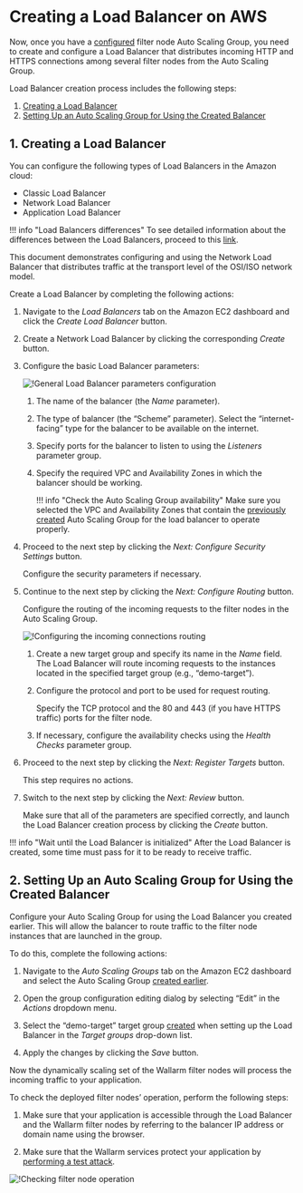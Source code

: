 [link-doc-asg-guide]:               autoscaling-group-guide.md  
[link-docs-check-operation]:        ../../installation-check-operation-en.md

[link-aws-lb-comparison]:           https://docs.aws.amazon.com/elasticloadbalancing/latest/userguide/what-is-load-balancing.html?icmpid=docs_elbv2_console#elb-features   

[img-lb-basics]:                    ../../../images/installation-ami/auto-scaling/common/load-balancing-guide/lb-create-1.png
[img-lb-routing]:                   ../../../images/installation-ami/auto-scaling/common/load-balancing-guide/lb-create-3.png
[img-checking-operation]:           ../../../images/test-attack.png

[anchor-create]:        #1-creating-a-load-balancer
[anchor-configure]:     #2-setting-up-an-auto-scaling-group-for-using-the-created-balancer

#   Creating a Load Balancer on AWS

Now, once you have a [configured][link-doc-asg-guide] filter node Auto Scaling Group, you need to create and configure a Load Balancer that distributes incoming HTTP and HTTPS connections among several filter nodes from the Auto Scaling Group.

Load Balancer creation process includes the following steps:
1.  [Creating a Load Balancer][anchor-create]
2.  [Setting Up an Auto Scaling Group for Using the Created Balancer][anchor-configure]

##  1.  Creating a Load Balancer

You can configure the following types of Load Balancers in the Amazon cloud:
*   Classic Load Balancer
*   Network Load Balancer
*   Application Load Balancer

!!! info "Load Balancers differences"
    To see detailed information about the differences between the Load Balancers, proceed to this [link][link-aws-lb-comparison].

This document demonstrates configuring and using the Network Load Balancer that distributes traffic at the transport level of the OSI/ISO network model.

Create a Load Balancer by completing the following actions: 
1.  Navigate to the *Load Balancers* tab on the Amazon EC2 dashboard and click the *Create Load Balancer* button.

2.  Create a Network Load Balancer by clicking the corresponding *Create* button.

3.  Configure the basic Load Balancer parameters:

    ![!General Load Balancer parameters configuration][img-lb-basics]
    
    1.  The name of the balancer (the *Name* parameter).
    
    2.  The type of balancer (the “Scheme” parameter). Select the “internet-facing” type for the balancer to be available on the internet. 
    
    3.  Specify ports for the balancer to listen to using the *Listeners* parameter group.
    
    4.  Specify the required VPC and Availability Zones in which the balancer should be working.
        
        !!! info "Check the Auto Scaling Group availability"
            Make sure you selected the VPC and Availability Zones that contain the [previously created][link-doc-asg-guide] Auto Scaling Group for the load balancer to operate properly.
        
4.  Proceed to the next step by clicking the *Next: Configure Security Settings* button.

    Configure the security parameters if necessary.
    
5.  Continue to the next step by clicking the *Next: Configure Routing* button. 

    Configure the routing of the incoming requests to the filter nodes in the Auto Scaling Group.

    ![!Configuring the incoming connections routing][img-lb-routing]
    
    1.  Create a new target group and specify its name in the *Name* field. The Load Balancer will route incoming requests to the instances located in the specified target group (e.g., “demo-target”).
        
    2.  Configure the protocol and port to be used for request routing. 
    
        Specify the TCP protocol and the 80 and 443 (if you have HTTPS traffic) ports for the filter node.
        
    3.  If necessary, configure the availability checks using the *Health Checks* parameter group.
    
6.  Proceed to the next step by clicking the *Next: Register Targets* button. 

    This step requires no actions. 
    
7.  Switch to the next step by clicking the *Next: Review* button.
    
    Make sure that all of the parameters are specified correctly, and launch the Load Balancer creation process by clicking the *Create* button.

!!! info "Wait until the Load Balancer is initialized"
    After the Load Balancer is created, some time must pass for it to be ready to receive traffic.

##  2.  Setting Up an Auto Scaling Group for Using the Created Balancer

Configure your Auto Scaling Group for using the Load Balancer you created earlier. This will allow the balancer to route traffic to the filter node instances that are launched in the group.

To do this, complete the following actions:
1.  Navigate to the *Auto Scaling Groups* tab on the Amazon EC2 dashboard and select the Auto Scaling Group [created earlier][link-doc-asg-guide].

2.  Open the group configuration editing dialog by selecting “Edit” in the *Actions* dropdown menu. 

3.  Select the “demo-target” target group [created][anchor-create] when setting up the Load Balancer in the *Target groups* drop-down list.

4.  Apply the changes by clicking the *Save* button.

Now the dynamically scaling set of the Wallarm filter nodes will process the incoming traffic to your application.

To check the deployed filter nodes’ operation, perform the following steps:
1.  Make sure that your application is accessible through the Load Balancer and the Wallarm filter nodes by referring to the balancer IP address or domain name using the browser.

2.  Make sure that the Wallarm services protect your application by [performing a test attack][link-docs-check-operation].

![!Checking filter node operation][img-checking-operation]